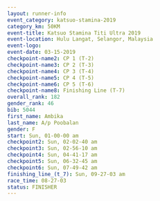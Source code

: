 ```yaml
---
layout: runner-info 
event_category: katsuo-stamina-2019 
category_km: 50KM 
event-title: Katsuo Stamina Titi Ultra 2019 
event-location: Hulu Langat, Selangor, Malaysia 
event-logo: 
event-date: 03-15-2019 
checkpoint-name2: CP 1 (T-2) 
checkpoint-name3: CP 2 (T-3) 
checkpoint-name4: CP 3 (T-4) 
checkpoint-name5: CP 4 (T-5) 
checkpoint-name6: CP 5 (T-6) 
checkpoint-name8: Finishing Line (T-7) 
overall_rank: 182
gender_rank: 46
bib: 5044
first_name: Ambika
last_name: A/p Poobalan
gender: F
start: Sun, 01-00-00 am
checkpoint2: Sun, 02-02-40 am
checkpoint3: Sun, 02-56-10 am
checkpoint4: Sun, 04-41-17 am
checkpoint5: Sun, 06-32-45 am
checkpoint6: Sun, 07-49-42 am
finishing_line_(t_7): Sun, 09-27-03 am
race_time: 08-27-03
status: FINISHER
---
```


